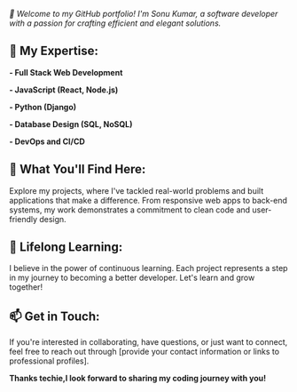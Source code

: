 *👋 Welcome to my GitHub portfolio! I'm Sonu Kumar, a software developer with a passion for crafting efficient and elegant solutions.*

## 💼 My Expertise:
**- Full Stack Web Development**

**- JavaScript (React, Node.js)**

**- Python (Django)**

**- Database Design (SQL, NoSQL)**

**- DevOps and CI/CD**


## 🚀 What You'll Find Here:
Explore my projects, where I've tackled real-world problems and built applications that make a difference. From responsive web apps to back-end systems, my work demonstrates a commitment to clean code and user-friendly design.


## 🌱 Lifelong Learning:
I believe in the power of continuous learning. Each project represents a step in my journey to becoming a better developer. Let's learn and grow together!

## 📫 Get in Touch:
If you're interested in collaborating, have questions, or just want to connect, feel free to reach out through [provide your contact information or links to professional profiles].

**Thanks techie,I look forward to sharing my coding journey with you!**
